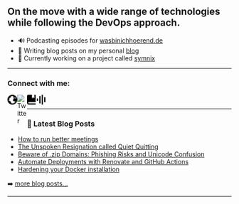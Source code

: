 ## On the move with a wide range of technologies while following the DevOps approach.
- 🔊 Podcasting episodes for [wasbinichhoerend.de][podcast]
- 📰 Writing blog posts on my personal [blog]
- 🚀 Currently working on a project called [symnix]

---

### Connect with me:

[<img align="left" alt="Homepage" width="22px" src="https://raw.githubusercontent.com/iconic/open-iconic/master/svg/globe.svg" />][website]
[<img align="left" alt="Twitter" width="22px" src="https://cdn.jsdelivr.net/npm/simple-icons@v3/icons/twitter.svg" />][twitter]
[<img align="left" alt="Blog" width="22px" src="https://raw.githubusercontent.com/iconic/open-iconic/master/svg/book.svg" />][blog]
[<img align="left" alt="Blog" width="22px" src="https://raw.githubusercontent.com/iconic/open-iconic/master/svg/audio-spectrum.svg" />][podcast]

<br />

---

### 📕 Latest Blog Posts

<!-- BLOG-POST-LIST:START -->
- [How to run better meetings](https://xfuture-blog.com/how_to_run_better_meetings/)
- [The Unspoken Resignation called Quiet Quitting](https://xfuture-blog.com/the-unspoken-resignation-called-quiet-quitting/)
- [Beware of .zip Domains: Phishing Risks and Unicode Confusion](https://xfuture-blog.com/zip_domains/)
- [Automate Deployments with Renovate and GitHub Actions](https://xfuture-blog.com/automate-deployments-with-renovate-and-github-actions/)
- [Hardening your Docker installation](https://xfuture-blog.com/hardening-your-docker-installation/)
<!-- BLOG-POST-LIST:END -->

➡️ [more blog posts...](https://www.xfuture-blog.com/)

---

[blog]: https://www.xfuture-blog.com/
[twitter]: https://twitter.com/xFuturecs
[website]: https://www.xfuture.digital
[podcast]: https://wasbinichhoerend.de/
[symnix]: https://symnix.com/

